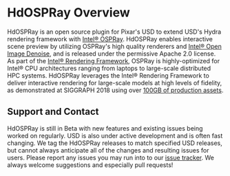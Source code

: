 HdOSPRay Overview
===========================

HdOSPRay is an open source plugin for Pixar's USD to extend USD's Hydra rendering framework with [Intel&reg;
OSPRay](https://www.ospray.org). HdOSPRay enables interactive scene preview by
utilizing OSPRay's high quality renderers and 
[Intel&reg; Open Image Denoise](http://openimagedenoise.org), and is released under the permissive Apache 2.0 license.
As part of the [Intel&reg; Rendering
Framework](https://software.intel.com/en-us/rendering-framework), OSPRay is
highly-optimized for Intel® CPU architectures ranging from laptops to large-scale
distributed HPC systems. HdOSPRay leverages the Intel&reg; Rendering
Framework to deliver interactive rendering for large-scale models at high levels of fidelity, as demonstrated at SIGGRAPH 2018 using over [100GB of production
assets](https://itpeernetwork.intel.com/intel-open-source-libraries-hollywood).

Support and Contact
-------------------

HdOSPRay is still in Beta with new features and existing issues being worked on regularly.  USD is also under active development and is often fast changing.  We tag the HdOSPRay releases to match specified USD releases,
but cannot always anticipate all of the changes and resulting issues for users.  Please
report any issues you may run into to our [issue tracker](https://github.com/ospray/hdospray/issues).  We always welcome suggestions and especially pull requests!
